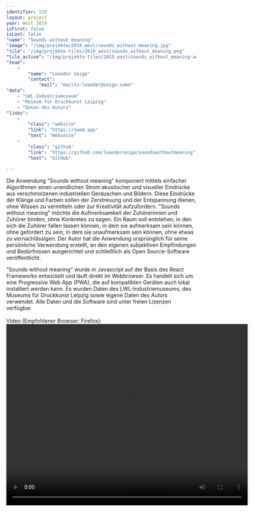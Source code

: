 ```yaml
---
identifier: 128
layout: project
year: West 2019
isFirst: false
isLast: false
"name": "Sounds without meaning"
"image": "/img/projekte/2019_west/sounds_without_meaning.jpg"
"tile": "/img/projekte-tiles/2019_west/sounds_without_meaning.png"
"tile_active": "/img/projekte-tiles/2019_west/sounds_without_meaning-active.png"
"team":
    -
        "name": "Leander Seige"
        "contact":
            "mail": "mailto:leander@seige.name"
"data":
    - "LWL-Industriemuseum"
    - "Museum für Druckkunst Leipzig"
    - "Daten des Autors"
"links":
    -
        "class": "website"
        "link": "https://swom.app"
        "text": "Webseite"
    -
        "class": "github"
        "link": "https://github.com/leanderseige/soundswithoutmeaning"
        "text": "GitHub"
           
---
```

Die Anwendung "Sounds without meaning" komponiert mittels einfacher Algorithmen einen unendlichen Strom akustischer und visueller Eindrücke aus verschmolzenen industriellen Geräuschen und Bildern. Diese Eindrücke der Klänge und Farben sollen der Zerstreuung und der Entspannung dienen, ohne Wissen zu vermitteln oder zur Kreativität aufzufordern. "Sounds without meaning" möchte die Aufmerksamkeit der Zuhörerinnen und Zuhörer binden, ohne Konkretes zu sagen. Ein Raum soll entstehen, in den sich die Zuhörer fallen lassen können, in dem sie aufmerksam sein können, ohne gefordert zu sein, in dem sie unaufmerksam sein können, ohne etwas zu vernachlässigen. Der Autor hat die Anwendung ursprünglich für seine persönliche Verwendung erstellt, an den eigenen subjektiven Empfindungen und Bedürfnissen ausgerichtet und schließlich als Open Source-Software veröffentlicht.

"Sounds without meaning" wurde in Javascript auf der Basis des React Frameworks entwickelt und läuft direkt im Webbrowser. Es handelt sich um eine Progressive Web App (PWA), die auf kompatiblen Geräten auch lokal installiert werden kann. Es wurden Daten des LWL-Industriemuseums, des Museums für Druckkunst Leipzig sowie eigene Daten des Autors verwendet. Alle Daten und die Software sind unter freien Lizenzen verfügbar.<br/><br/>
Video (Empfohlener Browser: Firefox):<br/> 
<video width="640" height="480" controls="controls"> <source src="/projekte/2019_west/sounds_without_meaning.mp4" type="video/mp4"> <source src="/projekte/2019_west/sounds_without_meaning.ogg" type="video/ogg"> Ihr Browser unterstützt dieses Videoformat nicht. </video>
<!-- <a href="/projekte/2019_west/sounds_without_meaning.mp4" target="_blank">mp4</a> -->